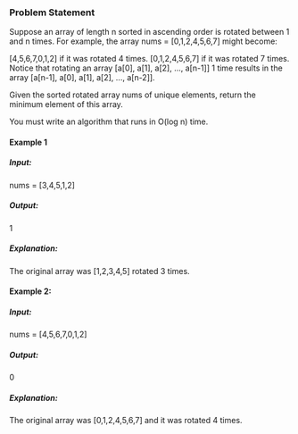 ### Problem Statement

Suppose an array of length n sorted in ascending order is rotated between 1 and n times. For example, the array nums = [0,1,2,4,5,6,7] might become:

[4,5,6,7,0,1,2] if it was rotated 4 times.
[0,1,2,4,5,6,7] if it was rotated 7 times.
Notice that rotating an array [a[0], a[1], a[2], ..., a[n-1]] 1 time results in the array [a[n-1], a[0], a[1], a[2], ..., a[n-2]].

Given the sorted rotated array nums of unique elements, return the minimum element of this array.

You must write an algorithm that runs in O(log n) time.

#### Example 1

##### Input:
 nums = [3,4,5,1,2]
##### Output: 
1
##### Explanation: 
The original array was [1,2,3,4,5] rotated 3 times.

#### Example 2:

##### Input: 
nums = [4,5,6,7,0,1,2]
#####  Output: 
0
#####  Explanation: 
The original array was [0,1,2,4,5,6,7] and it was rotated 4 times.